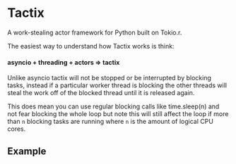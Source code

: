 # Tactix
A work-stealing actor framework for Python built on Tokio.r.

The easiest way to understand how Tactix works is think: 
#### asyncio + threading + actors => tactix

Unlike asyncio tactix will not be stopped or be interrupted by blocking tasks,
instead if a particular worker thread is blocking the other threads will steal
the work off of the blocked thread until it is released again. 

This does mean you can use regular blocking calls like time.sleep(n) and not
fear blocking the whole loop but note this will still affect the loop if more
than `n` blocking tasks are running where `n` is the amount of logical CPU cores.

## Example
```py

```

